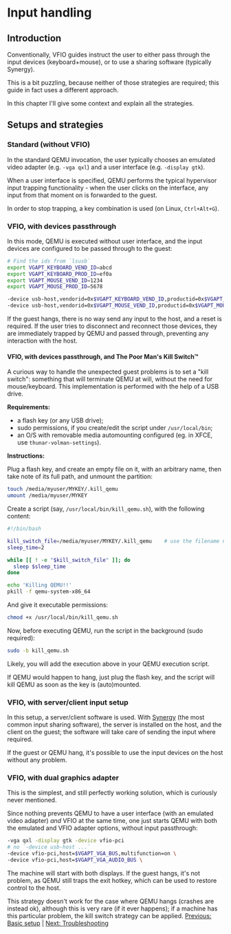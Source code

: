 # Input handling

## Introduction

Conventionally, VFIO guides instruct the user to either pass through the input devices (keyboard+mouse), or to use a sharing software (typically Synergy).

This is a bit puzzling, because neither of those strategies are required; this guide in fact uses a different approach.

In this chapter I'll give some context and explain all the strategies.

## Setups and strategies

### Standard (without VFIO)

In the standard QEMU invocation, the user typically chooses an emulated video adapter (e.g. `-vga qxl`) and a user interface (e.g. `-display gtk`).

When a user interface is specified, QEMU performs the typical hypervisor input trapping functionality - when the user clicks on the interface, any input from that moment on is forwarded to the guest.

In order to stop trapping, a key combination is used (on Linux, `Ctrl+Alt+G`).

### VFIO, with devices passthrough

In this mode, QEMU is executed without user interface, and the input devices are configured to be passed through to the guest:

```sh
# Find the ids from `lsusb`
export VGAPT_KEYBOARD_VEND_ID=abcd
export VGAPT_KEYBOARD_PROD_ID=ef0a
export VGAPT_MOUSE_VEND_ID=1234
export VGAPT_MOUSE_PROD_ID=5678

-device usb-host,vendorid=0x$VGAPT_KEYBOARD_VEND_ID,productid=0x$VGAPT_KEYBOARD_PROD_ID \
-device usb-host,vendorid=0x$VGAPT_MOUSE_VEND_ID,productid=0x$VGAPT_MOUSE_PROD_ID \
```

If the guest hangs, there is no way send any input to the host, and a reset is required. If the user tries to disconnect and reconnect those devices, they are immediately trapped by QEMU and passed through, preventing any interaction with the host.

#### VFIO, with devices passthrough, and The Poor Man's Kill Switch™

A curious way to handle the unexpected guest problems is to set a "kill switch": something that will terminate QEMU at will, without the need for mouse/keyboard. This implementation is performed with the help of a USB drive.

**Requirements:**

- a flash key (or any USB drive);
- sudo permissions, if you create/edit the script under `/usr/local/bin`;
- an O/S with removable media automounting configured (eg. in XFCE, use `thunar-volman-settings`).

**Instructions:**

Plug a flash key, and create an empty file on it, with an arbitrary name, then take note of its full path, and unmount the partition:

```sh
touch /media/myuser/MYKEY/.kill_qemu
umount /media/myuser/MYKEY
```

Create a script (say, `/usr/local/bin/kill_qemu.sh`), with the following content:

```sh
#!/bin/bash

kill_switch_file=/media/myuser/MYKEY/.kill_qemu    # use the filename noted above
sleep_time=2

while [[ ! -e "$kill_switch_file" ]]; do
  sleep $sleep_time
done

echo 'Killing QEMU!!'
pkill -f qemu-system-x86_64
```

And give it executable permissions:

```sh
chmod +x /usr/local/bin/kill_qemu.sh
```

Now, before executing QEMU, run the script in the background (sudo required):

```sh
sudo -b kill_qemu.sh
```

Likely, you will add the execution above in your QEMU execution script.

If QEMU would happen to hang, just plug the flash key, and the script will kill QEMU as soon as the key is (auto)mounted.

### VFIO, with server/client input setup

In this setup, a server/client software is used. With [Synergy](https://symless.com/synergy) (the most common input sharing software), the server is installed on the host, and the client on the guest; the software will take care of sending the input where required.

If the guest or QEMU hang, it's possible to use the input devices on the host without any problem.

### VFIO, with dual graphics adapter

This is the simplest, and still perfectly working solution, which is curiously never mentioned.

Since nothing prevents QEMU to have a user interface (with an emulated video adapter) *and* VFIO at the same time, one just starts QEMU with both the emulated and VFIO adapter options, without input passthrough:

```sh
-vga qxl -display gtk -device vfio-pci
# no `-device usb-host ...`
-device vfio-pci,host=$VGAPT_VGA_BUS,multifunction=on \
-device vfio-pci,host=$VGAPT_VGA_AUDIO_BUS \
```

The machine will start with both displays. If the guest hangs, it's not problem, as QEMU still traps the exit hotkey, which can be used to restore control to the host.

This strategy doesn't work for the case where QEMU hangs (crashes are instead ok), although this is very rare (if it ever happens); if a machine has this particular problem, the kill switch strategy can be applied.
[Previous: Basic setup](3_BASIC_SETUP.md) | [Next: Troubleshooting](5_TROUBLESHOOTING.md)
